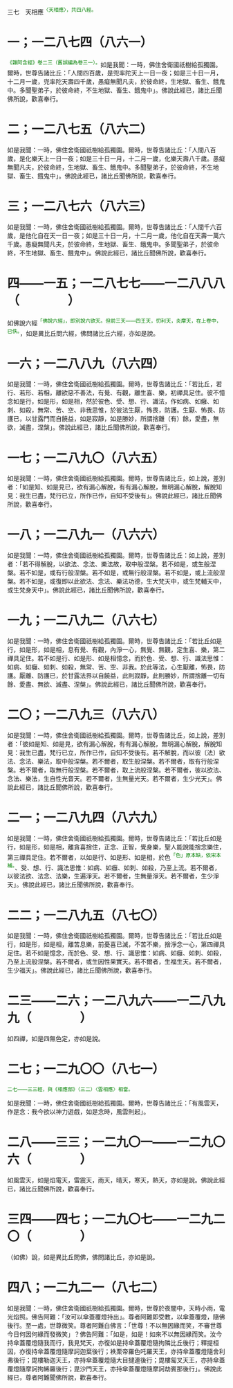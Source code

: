 三七　天相應<sup><font color="green">〈天相應〉，共四八經。</font></sup>

# 一；一二八七四（八六一）

<sup><font color="green">《雜阿含經》卷二三（舊誤編為卷三一）。</font></sup>如是我聞：一時，佛住舍衛國祇樹給孤獨園。爾時，世尊告諸比丘：「人間四百歲，是兜率陀天上一日一夜；如是三十日一月，十二月一歲，兜率陀天壽四千歲，愚癡無聞凡夫，於彼命終，生地獄、畜生、餓鬼中。多聞聖弟子，於彼命終，不生地獄、畜生、餓鬼中」。佛說此經已，諸比丘聞佛所說，歡喜奉行。

# 二；一二八七五（八六二）

如是我聞：一時，佛住舍衛國祇樹給孤獨園。爾時，世尊告諸比丘：「人間八百歲，是化樂天上一日一夜；如是三十日一月，十二月一歲，化樂天壽八千歲。愚癡無聞凡夫，於彼命終，生地獄、畜生、餓鬼中。多聞聖弟子，於彼命終，不生地獄、畜生、餓鬼中」。佛說此經已，諸比丘聞佛所說，歡喜奉行。

# 三；一二八七六（八六三）

如是我聞：一時，佛住舍衛國祇樹給孤獨園。爾時，世尊告諸比丘：「人間千六百歲，是他化自在天一日一夜；如是三十日一月，十二月一歲，他化自在天壽一萬六千歲。愚癡無聞凡夫，於彼命終，生地獄、畜生、餓鬼中。多聞聖弟子，於彼命終，不生地獄、畜生、餓鬼中」。佛說此經已，諸比丘聞佛所說，歡喜奉行。

# 四——一五；一二八七七——一二八八八（　　　　）

如佛說六經<sup><font color="green">「佛說六經」，即別說六欲天。但前三天——四王天，忉利天，炎摩天，在上卷中，已佚。</font></sup>，如是異比丘問六經，佛問諸比丘六經，亦如是說。

# 一六；一二八八九（八六四）

如是我聞：一時，佛住舍衛國祇樹給孤獨園。爾時，世尊告諸比丘：「若比丘，若行、若形、若相，離欲惡不善法，有覺、有觀，離生喜、樂，初禪具足住。彼不憶念如是行，如是形，如是相，然於彼色、受、想、行、識法，作如病、如癰、如刺、如殺，無常、苦、空、非我思惟，於彼法生厭，怖畏，防護。生厭、怖畏、防護已，以甘露門而自饒益，如是寂靜，如是勝妙，所謂捨離（有）餘，愛盡，無欲，滅盡，涅槃」。佛說此經已，諸比丘聞佛所說，歡喜奉行。

# 一七；一二八九〇（八六五）

如是我聞：一時，佛住舍衛國祇樹給孤獨園。爾時，世尊告諸比丘，如上說，差別者：「如是知、如是見已，欲有漏心解脫，有有漏心解脫，無明漏心解脫，解脫知見：我生已盡，梵行已立，所作已作，自知不受後有」。佛說此經已，諸比丘聞佛所說，歡喜奉行。

# 一八；一二八九一（八六六）

如是我聞：一時，佛住舍衛國祇樹給孤獨園。爾時，世尊告諸比丘：如上說，差別者：「若不得解脫，以欲法、念法、樂法故，取中般涅槃。若不如是，或生般涅槃。若不如是，或有行般涅槃。若不如是，或無行般涅槃。若不如是，或上流般涅槃。若不如是，或復即以此欲法、念法、樂法功德，生大梵天中，或生梵輔天中，或生梵身天中」。佛說此經已，諸比丘聞佛所說，歡喜奉行。

# 一九；一二八九二（八六七）

如是我聞：一時，佛住舍衛國祇樹給孤獨園。爾時，世尊告諸比丘：「若比丘如是行，如是形，如是相，息有覺、有觀，內淨一心，無覺、無觀，定生喜、樂，第二禪具足住。若不如是行、如是形、如是相憶念，而於色、受、想、行、識法思惟：如病、如癰、如刺、如殺，無常、苦、空、非我。於此等法，心生厭離，怖畏，防護。厭離、防護已，於甘露法界以自饒益，此則寂靜，此則勝妙，所謂捨離一切有餘、愛盡、無欲、滅盡、涅槃」。佛說此經已，諸比丘聞佛所說，歡喜奉行。

# 二〇；一二八九三（八六八）

如是我聞：一時，佛住舍衛國祇樹給孤獨園。爾時，世尊告諸比丘，如上說，差別者：「彼如是知、如是見，欲有漏心解脫，有有漏心解脫，無明漏心解脫，解脫知見：我生已盡，梵行已立，所作已作，自知不受後有。若不解脫，而以彼〔法〕欲法、念法、樂法，取中般涅槃。若不爾者，取生般涅槃。若不爾者，取有行般涅槃。若不爾者，取無行般涅槃。若不爾者，取上流般涅槃。若不爾者，彼以欲法、念法、樂法，生自性光音天。若不爾者，生無量光天。若不爾者，生少光天」。佛說此經已，諸比丘聞佛所說，歡喜奉行。

# 二一；一二八九四（八六九）

如是我聞：一時，佛住舍衛國祇樹給孤獨園。爾時，世尊告諸比丘：「若比丘如是行，如是形，如是相，離貪喜捨住，正念、正智，覺身樂，聖人能說能捨念樂住，第三禪具足住。若不爾者，以如是行、如是形、如是相，於色<sup><font color="green">「色」原本缺，依宋本補。</font></sup>、受、想、行、識法思惟：如病、如癰、如刺、如殺，乃至上流。若不爾者，以彼法欲、法念、法樂，生遍淨天。若不爾者，生無量淨天。若不爾者，生少淨天」。佛說此經已，諸比丘聞佛所說，歡喜奉行。

# 二二；一二八九五（八七〇）

如是我聞：一時，佛住舍衛國祇樹給孤獨園。爾時，世尊告諸比丘：「若比丘如是行，如是形，如是相，離苦息樂，前憂喜已滅，不苦不樂，捨淨念一心，第四禪具足住。若不如是憶念，而於色、受、想、行、識思惟：如病、如癰、如刺、如殺，乃至上流般涅槃。若不爾者，或生因性果實天。若不爾者，生福生天。若不爾者，生少福天」。佛說此經已，諸比丘聞佛所說，歡喜奉行。

# 二三——二六；一二八九六——一二八九九（　　　　）

如四禪，如是四無色定，亦如是說。

# 二七；一二九〇〇（八七一）

<sup><font color="green">二七——三三經，與《相應部》（三二）〈雲相應〉相當。</font></sup>

如是我聞：一時，佛住舍衛國祇樹給孤獨園。爾時，世尊告諸比丘：「有風雲天，作是念：我今欲以神力遊戲，如是念時，風雲則起」。

# 二八——三三；一二九〇一——一二九〇六（　　　　）

如風雲天，如是焰電天，雷震天，雨天，晴天，寒天，熱天，亦如是說。佛說此經已，諸比丘聞佛所說，歡喜奉行。

# 三四——四七；一二九〇七——一二九二〇（　　　　）

（如佛）說，如是異比丘問佛，佛問諸比丘，亦如是說。

# 四八；一二九二一（八七二）

如是我聞：一時，佛住舍衛國祇樹給孤獨園。爾時，世尊於夜闇中，天時小雨，電光焰照。佛告阿難：「汝可以傘蓋覆燈持出」。尊者阿難即受教，以傘蓋覆燈，隨佛後行。至一處，世尊微笑。尊者阿難白佛言：「世尊！不以無因緣而笑，不審世尊今日何因何緣而發微笑」？佛告阿難：「如是，如是！如來不以無因緣而笑。汝今持傘蓋覆燈隨我而行，我見梵天，亦復如是持傘蓋覆燈隨拘隣比丘後行；釋提桓因，亦復持傘蓋覆燈隨摩訶迦葉後行；袟栗帝羅色吒羅天王，亦持傘蓋覆燈隨舍利弗後行；毘樓勒迦天王，亦持傘蓋覆燈隨大目揵連後行；毘樓匐叉天王，亦持傘蓋覆燈隨摩訶拘絺羅後行；毘沙門天王，亦持傘蓋覆燈隨摩訶劫賓那後行」。佛說此經已，尊者阿難聞佛所說，歡喜奉行。